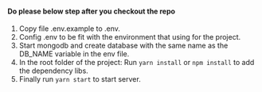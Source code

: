 #### Do please below step after you checkout the repo

1. Copy file .env.example to .env.
2. Config .env to be fit with the environment that using for the project.
3. Start mongodb and create database with the same name as the DB_NAME variable in the env file.
4. In the root folder of the project: Run `yarn install` or `npm install` to add the dependency libs.
5. Finally run `yarn start` to start server.